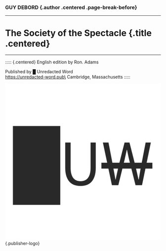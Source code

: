 ### GUY DEBORD {.author .centered .page-break-before}

---

# The Society of the Spectacle {.title .centered}

---

::::: {.centered}
English edition by Ron. Adams

Published by █ Unredacted Word\
https://unredacted-word.pub\
Cambridge, Massachusetts
:::::

![](images/logo.svg){.publisher-logo}

<div class="page-break-after"></div>
